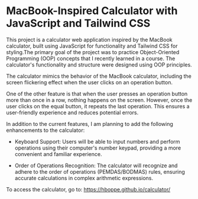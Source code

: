 # MacBook-Inspired Calculator with JavaScript and Tailwind CSS

This project is a calculator web application inspired by the MacBook calculator, built using JavaScript for functionality and Tailwind CSS for styling.The primary goal of the project was to practice Object-Oriented Programming (OOP) concepts that I recently learned in a course. The calculator's functionality and structure were designed using OOP principles.

The calculator mimics the behavior of the MacBook calculator, including the screen flickering effect when the user clicks on an operation button.

One of the other feature is that when the user presses an operation button more than once in a row, nothing happens on the screen. However, once the user clicks on the equal button, it repeats the last operation. This ensures a user-friendly experience and reduces potential errors.

In addition to the current features, I am planning to add the following enhancements to the calculator:

* Keyboard Support: Users will be able to input numbers and perform operations using their computer's number keypad, providing a more convenient and familiar experience.

* Order of Operations Recognition: The calculator will recognize and adhere to the order of operations (PEMDAS/BODMAS) rules, ensuring accurate calculations in complex arithmetic expressions.

To access the calculator, go to: https://hboppe.github.io/calculator/
